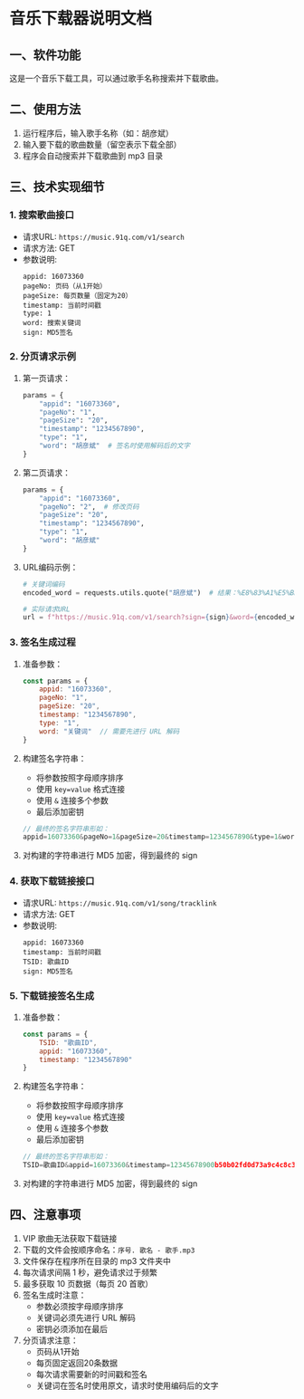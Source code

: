 # 音乐下载器说明文档

## 一、软件功能
这是一个音乐下载工具，可以通过歌手名称搜索并下载歌曲。

## 二、使用方法
1. 运行程序后，输入歌手名称（如：胡彦斌）
2. 输入要下载的歌曲数量（留空表示下载全部）
3. 程序会自动搜索并下载歌曲到 mp3 目录

## 三、技术实现细节

### 1. 搜索歌曲接口
- 请求URL: `https://music.91q.com/v1/search`
- 请求方法: GET
- 参数说明:
  ```
  appid: 16073360
  pageNo: 页码（从1开始）
  pageSize: 每页数量（固定为20）
  timestamp: 当前时间戳
  type: 1
  word: 搜索关键词
  sign: MD5签名
  ```

### 2. 分页请求示例
1. 第一页请求：
   ```python
   params = {
       "appid": "16073360",
       "pageNo": "1",
       "pageSize": "20",
       "timestamp": "1234567890",
       "type": "1",
       "word": "胡彦斌"  # 签名时使用解码后的文字
   }
   ```

2. 第二页请求：
   ```python
   params = {
       "appid": "16073360",
       "pageNo": "2",  # 修改页码
       "pageSize": "20",
       "timestamp": "1234567890",
       "type": "1",
       "word": "胡彦斌"
   }
   ```

3. URL编码示例：
   ```python
   # 关键词编码
   encoded_word = requests.utils.quote("胡彦斌")  # 结果：%E8%83%A1%E5%BD%A6%E6%96%8C
   
   # 实际请求URL
   url = f"https://music.91q.com/v1/search?sign={sign}&word={encoded_word}&type=1&pageNo=2&pageSize=20&appid=16073360&timestamp={timestamp}"
   ```

### 3. 签名生成过程
1. 准备参数：
   ```javascript
   const params = {
       appid: "16073360",
       pageNo: "1",
       pageSize: "20",
       timestamp: "1234567890",
       type: "1",
       word: "关键词"  // 需要先进行 URL 解码
   }
   ```

2. 构建签名字符串：
   - 将参数按照字母顺序排序
   - 使用 `key=value` 格式连接
   - 使用 `&` 连接多个参数
   - 最后添加密钥
   ```javascript
   // 最终的签名字符串形如：
   appid=16073360&pageNo=1&pageSize=20&timestamp=1234567890&type=1&word=关键词0b50b02fd0d73a9c4c8c3a781c30845f
   ```

3. 对构建的字符串进行 MD5 加密，得到最终的 sign

### 4. 获取下载链接接口
- 请求URL: `https://music.91q.com/v1/song/tracklink`
- 请求方法: GET
- 参数说明:
  ```
  appid: 16073360
  timestamp: 当前时间戳
  TSID: 歌曲ID
  sign: MD5签名
  ```

### 5. 下载链接签名生成
1. 准备参数：
   ```javascript
   const params = {
       TSID: "歌曲ID",
       appid: "16073360",
       timestamp: "1234567890"
   }
   ```

2. 构建签名字符串：
   - 将参数按照字母顺序排序
   - 使用 `key=value` 格式连接
   - 使用 `&` 连接多个参数
   - 最后添加密钥
   ```javascript
   // 最终的签名字符串形如：
   TSID=歌曲ID&appid=16073360&timestamp=12345678900b50b02fd0d73a9c4c8c3a781c30845f
   ```

3. 对构建的字符串进行 MD5 加密，得到最终的 sign

## 四、注意事项
1. VIP 歌曲无法获取下载链接
2. 下载的文件会按顺序命名：`序号. 歌名 - 歌手.mp3`
3. 文件保存在程序所在目录的 mp3 文件夹中
4. 每次请求间隔 1 秒，避免请求过于频繁
5. 最多获取 10 页数据（每页 20 首歌）
6. 签名生成时注意：
   - 参数必须按字母顺序排序
   - 关键词必须先进行 URL 解码
   - 密钥必须添加在最后
7. 分页请求注意：
   - 页码从1开始
   - 每页固定返回20条数据
   - 每次请求需要新的时间戳和签名
   - 关键词在签名时使用原文，请求时使用编码后的文字